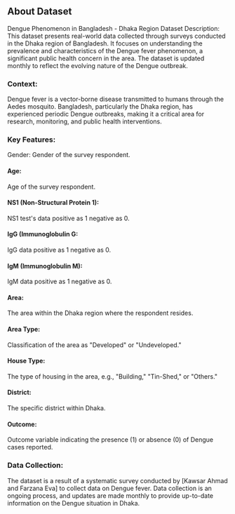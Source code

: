 <h2>About Dataset</h2>
Dengue Phenomenon in Bangladesh - Dhaka Region
Dataset Description:
This dataset presents real-world data collected through surveys conducted in the Dhaka region of Bangladesh. It focuses on understanding the prevalence and characteristics of the Dengue fever phenomenon, a significant public health concern in the area. The dataset is updated monthly to reflect the evolving nature of the Dengue outbreak.

<h3>Context:</h3>
Dengue fever is a vector-borne disease transmitted to humans through the Aedes mosquito. Bangladesh, particularly the Dhaka region, has experienced periodic Dengue outbreaks, making it a critical area for research, monitoring, and public health interventions.

<h3>Key Features:</h3>
Gender: Gender of the survey respondent.

<h4>Age:</h4> Age of the survey respondent.

<h4>NS1 (Non-Structural Protein 1):</h4> NS1 test's data positive as 1 negative as 0.

<h4>IgG (Immunoglobulin G:</h4> IgG data positive as 1 negative as 0.

<h4>IgM (Immunoglobulin M):</h4> IgM data positive as 1 negative as 0.

<h4>Area:</h4> The area within the Dhaka region where the respondent resides.

<h4>Area Type:</h4> Classification of the area as "Developed" or "Undeveloped."

<h4>House Type:</h4> The type of housing in the area, e.g., "Building," "Tin-Shed," or "Others."

<h4>District:</h4> The specific district within Dhaka.

<h4>Outcome:</h4> Outcome variable indicating the presence (1) or absence (0) of Dengue cases reported.

<h3>Data Collection:</h3>
The dataset is a result of a systematic survey conducted by [Kawsar Ahmad and Farzana Eva] to collect data on Dengue fever. Data collection is an ongoing process, and updates are made monthly to provide up-to-date information on the Dengue situation in Dhaka.
